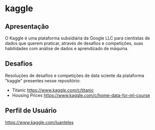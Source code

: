 # kaggle

## Apresentação

O Kaggle é uma plataforma subsidiária da Google LLC para cientistas de dados que querem praticar, através de desafios e competições, suas habilidades com análise de dados e aprendizado de máquina.

## Desafios

Resoluções de desafios e competições de data sciente da plataforma "kaggle" presentes nesse repositório:

- Titanic https://www.kaggle.com/c/titanic
- Housing Prices https://www.kaggle.com/c/home-data-for-ml-course

## Perfil de Usuário

https://www.kaggle.com/luanteles
